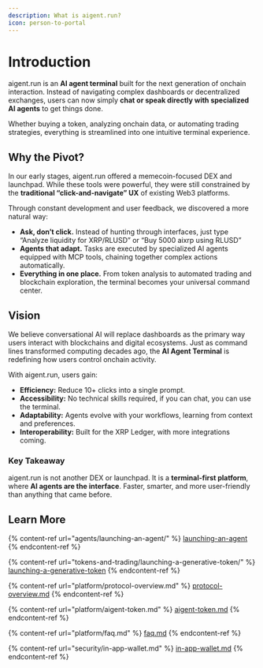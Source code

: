 ```yaml
---
description: What is aigent.run?
icon: person-to-portal
---
```


# Introduction

aigent.run is an **AI agent terminal** built for the next generation of onchain interaction. Instead of navigating complex dashboards or decentralized exchanges, users can now simply **chat or speak directly with specialized AI agents** to get things done.

Whether buying a token, analyzing onchain data, or automating trading strategies, everything is streamlined into one intuitive terminal experience.

## Why the Pivot?

In our early stages, aigent.run offered a memecoin-focused DEX and launchpad. While these tools were powerful, they were still constrained by the **traditional “click-and-navigate” UX** of existing Web3 platforms.

Through constant development and user feedback, we discovered a more natural way:

* **Ask, don’t click.** Instead of hunting through interfaces, just type “Analyze liquidity for XRP/RLUSD” or “Buy 5000 aixrp using RLUSD”
* **Agents that adapt.** Tasks are executed by specialized AI agents equipped with MCP tools, chaining together complex actions automatically.
* **Everything in one place.** From token analysis to automated trading and blockchain exploration, the terminal becomes your universal command center.

## Vision

We believe conversational AI will replace dashboards as the primary way users interact with blockchains and digital ecosystems. Just as command lines transformed computing decades ago, the **AI Agent Terminal** is redefining how users control onchain activity.

With aigent.run, users gain:

* **Efficiency:** Reduce 10+ clicks into a single prompt.
* **Accessibility:** No technical skills required, if you can chat, you can use the terminal.
* **Adaptability:** Agents evolve with your workflows, learning from context and preferences.
* **Interoperability:** Built for the XRP Ledger, with more integrations coming.

### **Key Takeaway**

aigent.run is not another DEX or launchpad. It is a **terminal-first platform**, where **AI agents are the interface**. Faster, smarter, and more user-friendly than anything that came before.

## Learn More

{% content-ref url="agents/launching-an-agent/" %}
[launching-an-agent](agents/launching-an-agent/)
{% endcontent-ref %}

{% content-ref url="tokens-and-trading/launching-a-generative-token/" %}
[launching-a-generative-token](tokens-and-trading/launching-a-generative-token/)
{% endcontent-ref %}

{% content-ref url="platform/protocol-overview.md" %}
[protocol-overview.md](platform/protocol-overview.md)
{% endcontent-ref %}

{% content-ref url="platform/aigent-token.md" %}
[aigent-token.md](platform/aigent-token.md)
{% endcontent-ref %}

{% content-ref url="platform/faq.md" %}
[faq.md](platform/faq.md)
{% endcontent-ref %}

{% content-ref url="security/in-app-wallet.md" %}
[in-app-wallet.md](security/in-app-wallet.md)
{% endcontent-ref %}
